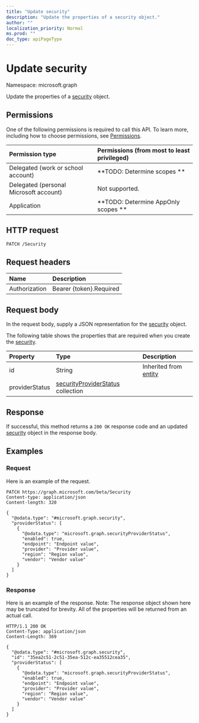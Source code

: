 ```yaml
---
title: "Update security"
description: "Update the properties of a security object."
author: ""
localization_priority: Normal
ms.prod: ""
doc_type: apiPageType
---
```


# Update security

Namespace: microsoft.graph

Update the properties of a [security](../resources/security.md) object.

## Permissions
One of the following permissions is required to call this API. To learn more, including how to choose permissions, see [Permissions](/concepts/permissions-reference.md).

|Permission type|Permissions (from most to least privileged)|
|:---|:---|
|Delegated (work or school account)|**TODO: Determine scopes **|
|Delegated (personal Microsoft account)|Not supported.|
|Application|**TODO: Determine AppOnly scopes **|

## HTTP request
<!-- {
  "blockType": "ignored"
}
-->
``` http
PATCH /Security
```

## Request headers
|Name|Description|
|:---|:---|
|Authorization|Bearer {token}.Required|

## Request body
In the request body, supply a JSON representation for the [security](../resources/security.md) object.

The following table shows the properties that are required when you create the [security](../resources/security.md).

|Property|Type|Description|
|:---|:---|:---|
|id|String| Inherited from [entity](../resources/entity.md)|
|providerStatus|[securityProviderStatus](../resources/securityproviderstatus.md) collection||



## Response
If successful, this method returns a `200 OK` response code and an updated [security](../resources/security.md) object in the response body.

## Examples

### Request
Here is an example of the request.
<!-- {
  "blockType": "request",
  "name": "update_security"
}
-->
``` http
PATCH https://graph.microsoft.com/beta/Security
Content-type: application/json
Content-length: 320

{
  "@odata.type": "#microsoft.graph.security",
  "providerStatus": [
    {
      "@odata.type": "microsoft.graph.securityProviderStatus",
      "enabled": true,
      "endpoint": "Endpoint value",
      "provider": "Provider value",
      "region": "Region value",
      "vendor": "Vendor value"
    }
  ]
}
```

### Response
Here is an example of the response. Note: The response object shown here may be truncated for brevity. All of the properties will be returned from an actual call.
<!-- {
  "blockType": "response",
  "truncated": true
}
-->
``` http
HTTP/1.1 200 OK
Content-Type: application/json
Content-Length: 369

{
  "@odata.type": "#microsoft.graph.security",
  "id": "35ea2c51-2c51-35ea-512c-ea35512cea35",
  "providerStatus": [
    {
      "@odata.type": "microsoft.graph.securityProviderStatus",
      "enabled": true,
      "endpoint": "Endpoint value",
      "provider": "Provider value",
      "region": "Region value",
      "vendor": "Vendor value"
    }
  ]
}
```

